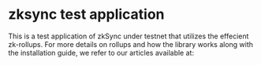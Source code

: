 # zksync test application
 This is a test application of zkSync under testnet that utilizes the effecient zk-rollups. For more details on rollups and how the library works along with the installation guide, we refer to our articles available at:

